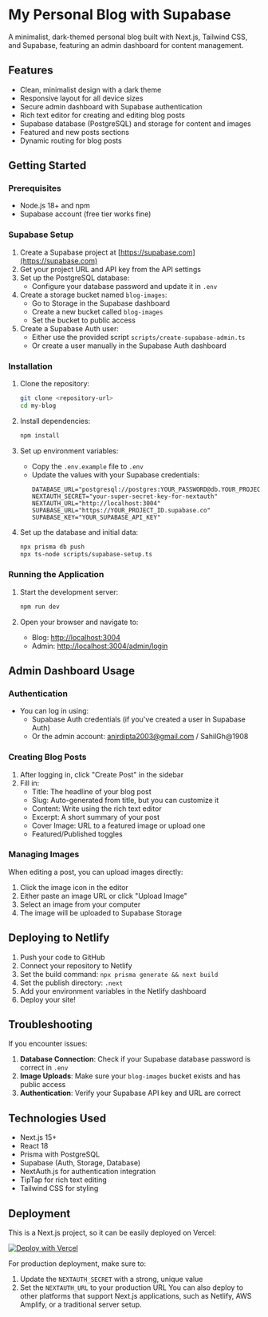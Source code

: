 # My Personal Blog with Supabase

A minimalist, dark-themed personal blog built with Next.js, Tailwind CSS, and Supabase, featuring an admin dashboard for content management.

## Features

- Clean, minimalist design with a dark theme
- Responsive layout for all device sizes
- Secure admin dashboard with Supabase authentication
- Rich text editor for creating and editing blog posts
- Supabase database (PostgreSQL) and storage for content and images
- Featured and new posts sections
- Dynamic routing for blog posts

## Getting Started

### Prerequisites

- Node.js 18+ and npm
- Supabase account (free tier works fine)

### Supabase Setup

1. Create a Supabase project at [https://supabase.com](https://supabase.com)
2. Get your project URL and API key from the API settings
3. Set up the PostgreSQL database:
   - Configure your database password and update it in `.env`
4. Create a storage bucket named `blog-images`:
   - Go to Storage in the Supabase dashboard
   - Create a new bucket called `blog-images`
   - Set the bucket to public access
5. Create a Supabase Auth user:
   - Either use the provided script `scripts/create-supabase-admin.ts`
   - Or create a user manually in the Supabase Auth dashboard

### Installation

1. Clone the repository:
   ```bash
   git clone <repository-url>
   cd my-blog
   ```

2. Install dependencies:
   ```bash
   npm install
   ```

3. Set up environment variables:
   - Copy the `.env.example` file to `.env`
   - Update the values with your Supabase credentials:
     ```
     DATABASE_URL="postgresql://postgres:YOUR_PASSWORD@db.YOUR_PROJECT_ID.supabase.co:5432/postgres"
     NEXTAUTH_SECRET="your-super-secret-key-for-nextauth"
     NEXTAUTH_URL="http://localhost:3004"
     SUPABASE_URL="https://YOUR_PROJECT_ID.supabase.co"
     SUPABASE_KEY="YOUR_SUPABASE_API_KEY"
     ```

4. Set up the database and initial data:
   ```bash
   npx prisma db push
   npx ts-node scripts/supabase-setup.ts
   ```

### Running the Application

1. Start the development server:
   ```bash
   npm run dev
   ```

2. Open your browser and navigate to:
   - Blog: [http://localhost:3004](http://localhost:3004)
   - Admin: [http://localhost:3004/admin/login](http://localhost:3004/admin/login)

## Admin Dashboard Usage

### Authentication

- You can log in using:
  - Supabase Auth credentials (if you've created a user in Supabase Auth)
  - Or the admin account: anirdipta2003@gmail.com / SahilGh@1908

### Creating Blog Posts

1. After logging in, click "Create Post" in the sidebar
2. Fill in:
   - Title: The headline of your blog post
   - Slug: Auto-generated from title, but you can customize it
   - Content: Write using the rich text editor
   - Excerpt: A short summary of your post
   - Cover Image: URL to a featured image or upload one
   - Featured/Published toggles

### Managing Images

When editing a post, you can upload images directly:
1. Click the image icon in the editor
2. Either paste an image URL or click "Upload Image"
3. Select an image from your computer
4. The image will be uploaded to Supabase Storage

## Deploying to Netlify

1. Push your code to GitHub
2. Connect your repository to Netlify
3. Set the build command: `npx prisma generate && next build`
4. Set the publish directory: `.next`
5. Add your environment variables in the Netlify dashboard
6. Deploy your site!

## Troubleshooting

If you encounter issues:

1. **Database Connection**: Check if your Supabase database password is correct in `.env`
2. **Image Uploads**: Make sure your `blog-images` bucket exists and has public access
3. **Authentication**: Verify your Supabase API key and URL are correct

## Technologies Used

- Next.js 15+
- React 18
- Prisma with PostgreSQL
- Supabase (Auth, Storage, Database)
- NextAuth.js for authentication integration
- TipTap for rich text editing
- Tailwind CSS for styling

## Deployment

This is a Next.js project, so it can be easily deployed on Vercel:

[![Deploy with Vercel](https://vercel.com/button)](https://vercel.com/new/clone?repository-url=https://github.com/yourusername/my-blog)

For production deployment, make sure to:
1. Update the `NEXTAUTH_SECRET` with a strong, unique value
2. Set the `NEXTAUTH_URL` to your production URL
You can also deploy to other platforms that support Next.js applications, such as Netlify, AWS Amplify, or a traditional server setup.
